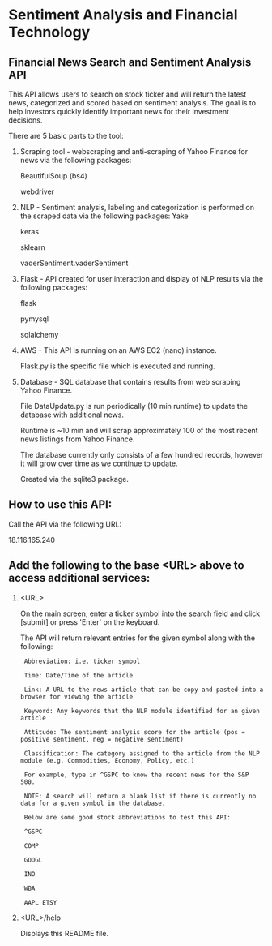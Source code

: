 # Sentiment Analysis and Financial Technology

## Financial News Search and Sentiment Analysis API
This API allows users to search on stock ticker and will return the latest news, categorized and scored based
on sentiment analysis.
The goal is to help investors quickly identify important news for their investment decisions.

There are 5 basic parts to the tool:

1. Scraping tool - webscraping and anti-scraping of Yahoo Finance for news via the following packages:

    BeautifulSoup (bs4)

    webdriver

2. NLP - Sentiment analysis, labeling and categorization is performed on the scraped data via the following packages:
    Yake

    keras

    sklearn

    vaderSentiment.vaderSentiment

3. Flask - API created for user interaction and display of NLP results via the following packages:

    flask

    pymysql

    sqlalchemy

4. AWS - This API is running on an AWS EC2 (nano) instance.

    Flask.py is the specific file which is executed and running.

5. Database - SQL database that contains results from web scraping Yahoo Finance.

    File DataUpdate.py is run periodically (10 min runtime) to update the database with additional news.

    Runtime is ~10 min and will scrap approximately 100 of the most recent news listings from Yahoo Finance.

    The database currently only consists of a few hundred records, however it will grow over time as we continue to update.

    Created via the sqlite3 package.

## How to use this API:

Call the API via the following URL:

18.116.165.240

## Add the following to the base &lt;URL&gt; above to access additional services:

1. &lt;URL&gt;

    On the main screen, enter a ticker symbol into the search field and click [submit] or press 'Enter' on the keyboard.

    The API will return relevant entries for the given symbol along with the following:

        Abbreviation: i.e. ticker symbol

        Time: Date/Time of the article

        Link: A URL to the news article that can be copy and pasted into a browser for viewing the article

        Keyword: Any keywords that the NLP module identified for an given article

        Attitude: The sentiment analysis score for the article (pos = positive sentiment, neg = negative sentiment)

        Classification: The category assigned to the article from the NLP module (e.g. Commodities, Economy, Policy, etc.)

        For example, type in ^GSPC to know the recent news for the S&P 500.

        NOTE: A search will return a blank list if there is currently no data for a given symbol in the database.

        Below are some good stock abbreviations to test this API:

        ^GSPC

        COMP

        GOOGL

        INO

        WBA

        AAPL ETSY

2. &lt;URL&gt;/help

    Displays this README file.
